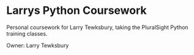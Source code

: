# Larrys Python Coursework

Personal coursework for Larry Tewksbury, taking the PluralSight Python training classes.

Owner: Larry Tewksbury